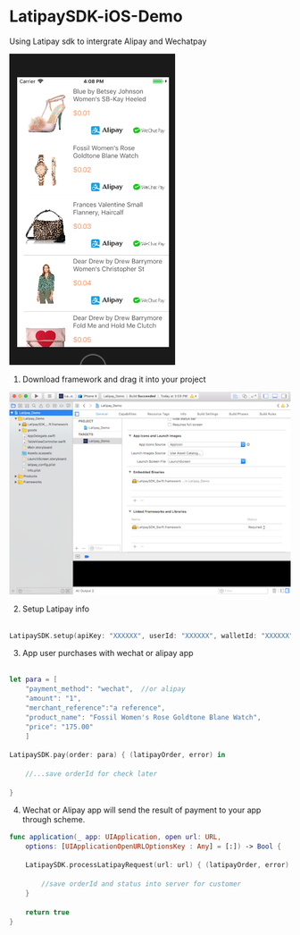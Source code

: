 # LatipaySDK-iOS-Demo

Using Latipay sdk to intergrate Alipay and Wechatpay

![](screenshot/home.png)

1. Download framework and drag it into your project

![](screenshot/framework.png)

2. Setup Latipay info

```swift

LatipaySDK.setup(apiKey: "XXXXXX", userId: "XXXXXX", walletId: "XXXXXX", scheme: "latipay")

```

3. App user purchases with wechat or alipay app

```swift

let para = [
    "payment_method": "wechat",  //or alipay
    "amount": "1",
    "merchant_reference":"a reference",
    "product_name": "Fossil Women's Rose Goldtone Blane Watch",
    "price": "175.00"
    ]

LatipaySDK.pay(order: para) { (latipayOrder, error) in

    //...save orderId for check later
    
}

```

4. Wechat or Alipay app will send the result of payment to your app through scheme.

```swift
func application(_ app: UIApplication, open url: URL, 
    options: [UIApplicationOpenURLOptionsKey : Any] = [:]) -> Bool {
    
    LatipaySDK.processLatipayRequest(url: url) { (latipayOrder, error) in

        //save orderId and status into server for customer
    }
    
    return true
}
```

